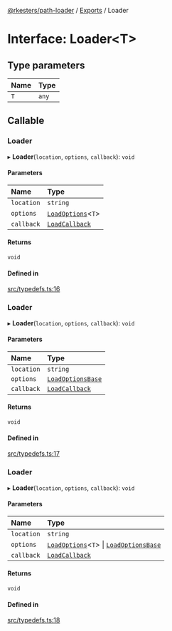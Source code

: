[@rkesters/path-loader](../README.md) / [Exports](../modules.md) / Loader

# Interface: Loader<T\>

## Type parameters

| Name | Type |
| :------ | :------ |
| `T` | `any` |

## Callable

### Loader

▸ **Loader**(`location`, `options`, `callback`): `void`

#### Parameters

| Name | Type |
| :------ | :------ |
| `location` | `string` |
| `options` | [`LoadOptions`](LoadOptions.md)<`T`\> |
| `callback` | [`LoadCallback`](LoadCallback.md) |

#### Returns

`void`

#### Defined in

[src/typedefs.ts:16](https://github.com/rkesters/path-loader/blob/ab01c7e/src/typedefs.ts#L16)

### Loader

▸ **Loader**(`location`, `options`, `callback`): `void`

#### Parameters

| Name | Type |
| :------ | :------ |
| `location` | `string` |
| `options` | [`LoadOptionsBase`](LoadOptionsBase.md) |
| `callback` | [`LoadCallback`](LoadCallback.md) |

#### Returns

`void`

#### Defined in

[src/typedefs.ts:17](https://github.com/rkesters/path-loader/blob/ab01c7e/src/typedefs.ts#L17)

### Loader

▸ **Loader**(`location`, `options`, `callback`): `void`

#### Parameters

| Name | Type |
| :------ | :------ |
| `location` | `string` |
| `options` | [`LoadOptions`](LoadOptions.md)<`T`\> \| [`LoadOptionsBase`](LoadOptionsBase.md) |
| `callback` | [`LoadCallback`](LoadCallback.md) |

#### Returns

`void`

#### Defined in

[src/typedefs.ts:18](https://github.com/rkesters/path-loader/blob/ab01c7e/src/typedefs.ts#L18)
